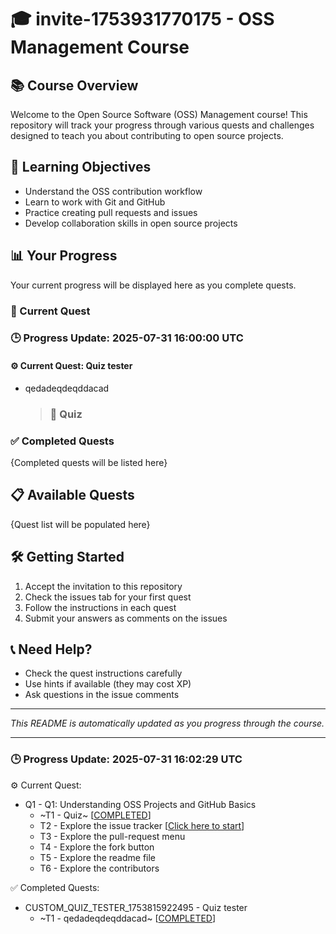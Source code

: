 # 🎓 invite-1753931770175 - OSS Management Course

## 📚 Course Overview
Welcome to the Open Source Software (OSS) Management course! This repository will track your progress through various quests and challenges designed to teach you about contributing to open source projects.

## 🎯 Learning Objectives
- Understand the OSS contribution workflow
- Learn to work with Git and GitHub
- Practice creating pull requests and issues
- Develop collaboration skills in open source projects

## 📊 Your Progress
Your current progress will be displayed here as you complete quests.

### 🚀 Current Quest
### 🕒 Progress Update: 2025-07-31 16:00:00 UTC

#### ⚙️ Current Quest: Quiz tester
- qedadeqdeqddacad
  > ### 🧠 Quiz


### ✅ Completed Quests
{Completed quests will be listed here}

## 📋 Available Quests
{Quest list will be populated here}

## 🛠️ Getting Started
1. Accept the invitation to this repository
2. Check the issues tab for your first quest
3. Follow the instructions in each quest
4. Submit your answers as comments on the issues

## 📞 Need Help?
- Check the quest instructions carefully
- Use hints if available (they may cost XP)
- Ask questions in the issue comments

---
*This README is automatically updated as you progress through the course.*

---

### 🕒 Progress Update: 2025-07-31 16:02:29 UTC

⚙️ Current Quest: 
  - Q1 - Q1: Understanding OSS Projects and GitHub Basics
    -  ~T1 - Quiz~ [[COMPLETED](https://github.com/OSS-Doorway-Dev/Misanatnau-thrive/issues/2)]
    - T2 - Explore the issue tracker [[Click here to start](https://github.com/OSS-Doorway-Dev/Misanatnau-thrive/issues/3)]
    - T3 - Explore the pull-request menu
    - T4 - Explore the fork button
    - T5 - Explore the readme file
    - T6 - Explore the contributors

✅ Completed Quests: 
  - CUSTOM_QUIZ_TESTER_1753815922495 - Quiz tester
    - ~T1 - qedadeqdeqddacad~ [[COMPLETED](https://github.com/OSS-Doorway-Dev/Misanatnau-thrive/issues/1)]
